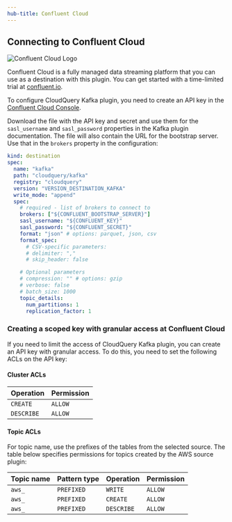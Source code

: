 ```yaml
---
hub-title: Confluent Cloud
---
```

## Connecting to Confluent Cloud

![Confluent Cloud Logo](../../docs/assets/confluent-logotype-white.png)

Confluent Cloud is a fully managed data streaming platform that you can use as a destination with this plugin. You can get started with a time-limited trial at [confluent.io](https://www.confluent.io/confluent-cloud/tryfree/?utm_campaign=tm.pmm_cd.cwc_partner_cloudquery_tryfree&utm_source=cloudquery&utm_medium=partnerref).

To configure CloudQuery Kafka plugin, you need to create an API key in the [Confluent Cloud Console](https://docs.confluent.io/cloud/current/access-management/authenticate/api-keys/api-keys.html#create-a-resource-api-key).

Download the file with the API key and secret and use them for the `sasl_username` and `sasl_password` properties in the Kafka plugin documentation. The file will also contain the URL for the bootstrap server. Use that in the `brokers` property in the configuration:

```yaml
kind: destination
spec:
  name: "kafka"
  path: "cloudquery/kafka"
  registry: "cloudquery"
  version: "VERSION_DESTINATION_KAFKA"
  write_mode: "append"
  spec:
    # required - list of brokers to connect to
    brokers: ["${CONFLUENT_BOOTSTRAP_SERVER}"]
    sasl_username: "${CONFLUENT_KEY}"
    sasl_password: "${CONFLUENT_SECRET}"
    format: "json" # options: parquet, json, csv
    format_spec:
      # CSV-specific parameters:
      # delimiter: ","
      # skip_header: false

    # Optional parameters
    # compression: "" # options: gzip
    # verbose: false
    # batch_size: 1000
    topic_details:
      num_partitions: 1
      replication_factor: 1
```

### Creating a scoped key with granular access at Confluent Cloud

If you need to limit the access of CloudQuery Kafka plugin, you can create an API key with granular access. To do this, you need to set the following ACLs on the API key:

#### Cluster ACLs

| Operation | Permission  |
|------------|------------|
| `CREATE`   | `ALLOW`    |
| `DESCRIBE` | `ALLOW`    |

#### Topic ACLs

For topic name, use the prefixes of the tables from the selected source. The table below specifies permissions for topics created by the AWS source plugin:

| Topic name | Pattern type | Operation  | Permission |
|------------|--------------|------------|------------|
| `aws_`     | `PREFIXED`   | `WRITE`    | `ALLOW`    |
| `aws_`     | `PREFIXED`   | `CREATE`   | `ALLOW`    |
| `aws_`     | `PREFIXED`   | `DESCRIBE` | `ALLOW`    |


